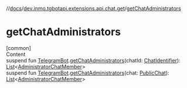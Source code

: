 //[docs](../../index.md)/[dev.inmo.tgbotapi.extensions.api.chat.get](index.md)/[getChatAdministrators](get-chat-administrators.md)



# getChatAdministrators  
[common]  
Content  
suspend fun [TelegramBot](../dev.inmo.tgbotapi.bot/index.md#%5Bdev.inmo.tgbotapi.bot%2FTelegramBot%2F%2F%2FPointingToDeclaration%2F%5D%2FClasslikes%2F625018081).[getChatAdministrators](get-chat-administrators.md)(chatId: [ChatIdentifier](../dev.inmo.tgbotapi.types/-chat-identifier/index.md)): [List](https://kotlinlang.org/api/latest/jvm/stdlib/kotlin.collections/-list/index.html)<[AdministratorChatMember](../dev.inmo.tgbotapi.types.ChatMember.abstracts/-administrator-chat-member/index.md)>  
suspend fun [TelegramBot](../dev.inmo.tgbotapi.bot/index.md#%5Bdev.inmo.tgbotapi.bot%2FTelegramBot%2F%2F%2FPointingToDeclaration%2F%5D%2FClasslikes%2F625018081).[getChatAdministrators](get-chat-administrators.md)(chat: [PublicChat](../dev.inmo.tgbotapi.types.chat.abstracts/-public-chat/index.md)): [List](https://kotlinlang.org/api/latest/jvm/stdlib/kotlin.collections/-list/index.html)<[AdministratorChatMember](../dev.inmo.tgbotapi.types.ChatMember.abstracts/-administrator-chat-member/index.md)>  



